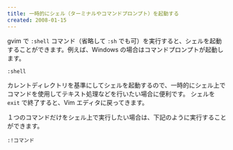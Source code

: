 ```yaml
---
title: 一時的にシェル（ターミナルやコマンドプロンプト）を起動する
created: 2008-01-15
---
```


gvim で `:shell` コマンド（省略して `:sh` でも可）を実行すると、シェルを起動することができます。例えば、Windows の場合はコマンドプロンプトが起動します。

~~~
:shell
~~~

カレントディレクトリを基準にしてシェルを起動するので、一時的にシェル上でコマンドを使用してテキスト処理などを行いたい場合に便利です。
シェルを `exit` で終了すると、Vim エディタに戻ってきます。

１つのコマンドだけをシェル上で実行したい場合は、下記のように実行することができます。

~~~
:!コマンド
~~~

